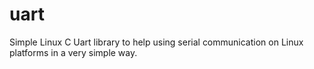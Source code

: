 # uart
Simple Linux C Uart library to help using serial communication on Linux platforms in a very simple way.

